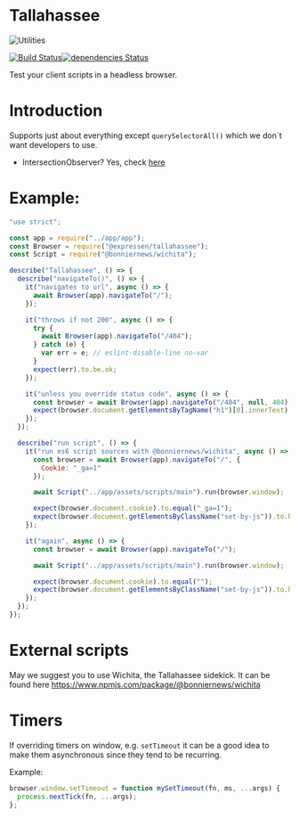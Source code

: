 Tallahassee
===========

![Utilities](https://raw.github.com/ExpressenAB/tallahassee/master/tallahassee-1.png)

[![Build Status](https://travis-ci.org/ExpressenAB/tallahassee.svg?branch=master)](https://travis-ci.org/ExpressenAB/tallahassee)[![dependencies Status](https://david-dm.org/ExpressenAB/tallahassee/status.svg)](https://david-dm.org/ExpressenAB/tallahassee)

Test your client scripts in a headless browser.

# Introduction

Supports just about everything except `querySelectorAll()` which we don´t want developers to use.

- IntersectionObserver? Yes, check [here](/API.md#intersectionobserver)

# Example:

```javascript
"use strict";

const app = require("../app/app");
const Browser = require("@expressen/tallahassee");
const Script = require("@bonniernews/wichita");

describe("Tallahassee", () => {
  describe("navigateTo()", () => {
    it("navigates to url", async () => {
      await Browser(app).navigateTo("/");
    });

    it("throws if not 200", async () => {
      try {
        await Browser(app).navigateTo("/404");
      } catch (e) {
        var err = e; // eslint-disable-line no-var
      }
      expect(err).to.be.ok;
    });

    it("unless you override status code", async () => {
      const browser = await Browser(app).navigateTo("/404", null, 404);
      expect(browser.document.getElementsByTagName("h1")[0].innerText).to.equal("Apocalyptic");
    });
  });

  describe("run script", () => {
    it("run es6 script sources with @bonniernews/wichita", async () => {
      const browser = await Browser(app).navigateTo("/", {
        Cookie: "_ga=1"
      });

      await Script("../app/assets/scripts/main").run(browser.window);

      expect(browser.document.cookie).to.equal("_ga=1");
      expect(browser.document.getElementsByClassName("set-by-js")).to.have.length(1);
    });

    it("again", async () => {
      const browser = await Browser(app).navigateTo("/");

      await Script("../app/assets/scripts/main").run(browser.window);

      expect(browser.document.cookie).to.equal("");
      expect(browser.document.getElementsByClassName("set-by-js")).to.have.length(0);
    });
  });
});
```

# External scripts

May we suggest you to use Wichita, the Tallahassee sidekick. It can be found here https://www.npmjs.com/package/@bonniernews/wichita

# Timers

If overriding timers on window, e.g. `setTimeout` it can be a good idea to make them asynchronous since they tend to be recurring.

Example:
```js
browser.window.setTimeout = function mySetTimeout(fn, ms, ...args) {
  process.nextTick(fn, ...args);
};
```
